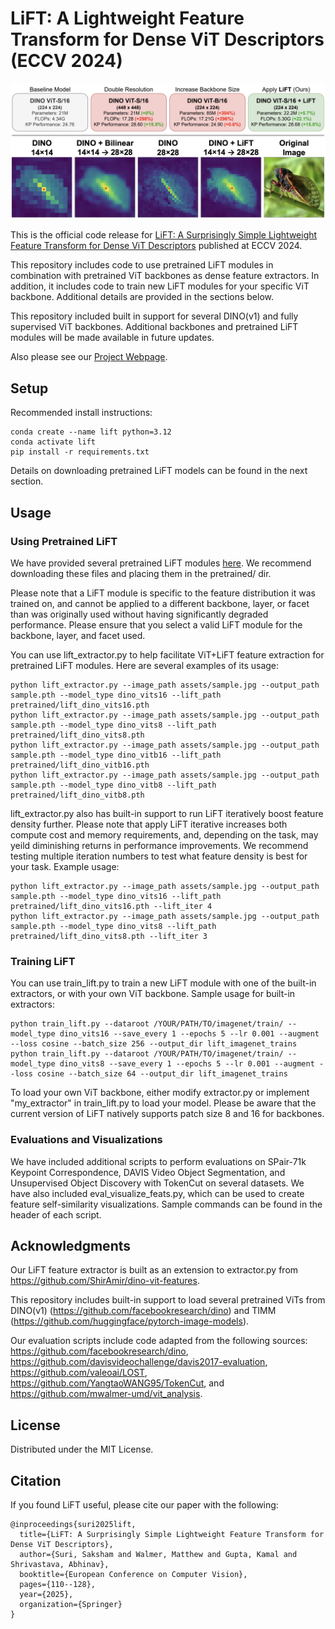 # LiFT: A Lightweight Feature Transform for Dense ViT Descriptors (ECCV 2024)

![plot](./assets/LiFT_teaser_small.png)

This is the official code release for [LiFT: A Surprisingly Simple Lightweight Feature Transform for Dense ViT Descriptors](https://arxiv.org/abs/2403.14625) published at ECCV 2024. 

This repository includes code to use pretrained LiFT modules in combination with pretrained ViT backbones as dense feature extractors. In addition, it includes code to train new LiFT modules for your specific ViT backbone. Additional details are provided in the sections below.

This repository included built in support for several DINO(v1) and fully supervised ViT backbones. Additional backbones and pretrained LiFT modules will be made available in future updates.

Also please see our [Project Webpage](https://www.cs.umd.edu/~sakshams/LiFT/).



## Setup

Recommended install instructions:
```
conda create --name lift python=3.12
conda activate lift
pip install -r requirements.txt
```

Details on downloading pretrained LiFT models can be found in the next section.



## Usage

### Using Pretrained LiFT

We have provided several pretrained LiFT modules [here](https://drive.google.com/drive/folders/12Q8n_vur3njOgAO1iu0P6tDIcszrnadd). We recommend downloading these files and placing them in the pretrained/ dir.

Please note that a LiFT module is specific to the feature distribution it was trained on, and cannot be applied to a different backbone, layer, or facet than was originally used without having significantly degraded performance. Please ensure that you select a valid LiFT module for the backbone, layer, and facet used.

You can use lift_extractor.py to help facilitate ViT+LiFT feature extraction for pretrained LiFT modules. Here are several examples of its usage:
```
python lift_extractor.py --image_path assets/sample.jpg --output_path sample.pth --model_type dino_vits16 --lift_path pretrained/lift_dino_vits16.pth
python lift_extractor.py --image_path assets/sample.jpg --output_path sample.pth --model_type dino_vits8 --lift_path pretrained/lift_dino_vits8.pth
python lift_extractor.py --image_path assets/sample.jpg --output_path sample.pth --model_type dino_vitb16 --lift_path pretrained/lift_dino_vitb16.pth
python lift_extractor.py --image_path assets/sample.jpg --output_path sample.pth --model_type dino_vitb8 --lift_path pretrained/lift_dino_vitb8.pth
```

lift_extractor.py also has built-in support to run LiFT iteratively boost feature density further. Please note that apply LiFT iterative increases both compute cost and memory requirements, and, depending on the task, may yeild diminishing returns in performance improvements. We recommend testing multiple iteration numbers to test what feature density is best for your task. Example usage:
```
python lift_extractor.py --image_path assets/sample.jpg --output_path sample.pth --model_type dino_vits16 --lift_path pretrained/lift_dino_vits16.pth --lift_iter 4
python lift_extractor.py --image_path assets/sample.jpg --output_path sample.pth --model_type dino_vits8 --lift_path pretrained/lift_dino_vits8.pth --lift_iter 3
```

### Training LiFT

You can use train_lift.py to train a new LiFT module with one of the built-in extractors, or with your own ViT backbone. Sample usage for built-in extractors:
```
python train_lift.py --dataroot /YOUR/PATH/TO/imagenet/train/ --model_type dino_vits16 --save_every 1 --epochs 5 --lr 0.001 --augment --loss cosine --batch_size 256 --output_dir lift_imagenet_trains
python train_lift.py --dataroot /YOUR/PATH/TO/imagenet/train/ --model_type dino_vits8 --save_every 1 --epochs 5 --lr 0.001 --augment --loss cosine --batch_size 64 --output_dir lift_imagenet_trains
```

To load your own ViT backbone, either modify extractor.py or implement "my_extractor" in train_lift.py to load your model. Please be aware that the current version of LiFT natively supports patch size 8 and 16 for backbones.

### Evaluations and Visualizations

We have included additional scripts to perform evaluations on SPair-71k Keypoint Correspondence, DAVIS Video Object Segmentation, and Unsupervised Object Discovery with TokenCut on several datasets. We have also included eval_visualize_feats.py, which can be used to create feature self-similarity visualizations. Sample commands can be found in the header of each script.



## Acknowledgments

Our LiFT feature extractor is built as an extension to extractor.py from https://github.com/ShirAmir/dino-vit-features.

This repository includes built-in support to load several pretrained ViTs from DINO(v1) (https://github.com/facebookresearch/dino) and TIMM (https://github.com/huggingface/pytorch-image-models).

Our evaluation scripts include code adapted from the following sources: https://github.com/facebookresearch/dino, https://github.com/davisvideochallenge/davis2017-evaluation, https://github.com/valeoai/LOST, https://github.com/YangtaoWANG95/TokenCut, and https://github.com/mwalmer-umd/vit_analysis.



## License

Distributed under the MIT License.



## Citation

If you found LiFT useful, please cite our paper with the following:
```
@inproceedings{suri2025lift,
  title={LiFT: A Surprisingly Simple Lightweight Feature Transform for Dense ViT Descriptors},
  author={Suri, Saksham and Walmer, Matthew and Gupta, Kamal and Shrivastava, Abhinav},
  booktitle={European Conference on Computer Vision},
  pages={110--128},
  year={2025},
  organization={Springer}
}
```
